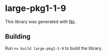 # large-pkg1-1-9

This library was generated with [Nx](https://nx.dev).

## Building

Run `nx build large-pkg1-1-9` to build the library.
